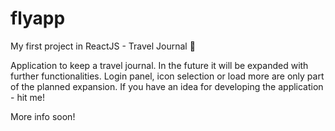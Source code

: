 # flyapp
My first project in ReactJS - Travel Journal 🌴

Application to keep a travel journal. In the future it will be expanded with further functionalities. Login panel, icon selection or load more are only part of the planned expansion. If you have an idea for developing the application - hit me!

More info soon!

